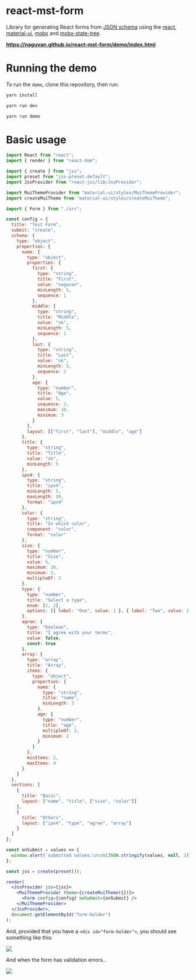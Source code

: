 # react-mst-form

Library for generating React forms from [JSON schema](https://json-schema.org/) using the [react](https://github.com/facebook/react), [material-ui](https://github.com/mui-org/material-ui), [mobx](https://github.com/mobxjs/mobx) and [mobx-state-tree](https://github.com/mobxjs/mobx-state-tree).

**https://naguvan.github.io/react-mst-form/demo/index.html**

# Running the demo

To run the `demo`, clone this repository, then run:

```bash
yarn install

yarn run dev

yarn run demo
```

# Basic usage

```jsx
import React from "react";
import { render } from "react-dom";

import { create } from "jss";
import preset from "jss-preset-default";
import JssProvider from "react-jss/lib/JssProvider";

import MuiThemeProvider from "material-ui/styles/MuiThemeProvider";
import createMuiTheme from "material-ui/styles/createMuiTheme";

import { Form } from "./src";

const config = {
  title: "Test Form",
  submit: "create",
  schema: {
    type: "object",
    properties: {
      name: {
        type: "object",
        properties: {
          first: {
            type: "string",
            title: "First",
            value: "naguvan",
            minLength: 5,
            sequence: 1
          },
          middle: {
            type: "string",
            title: "Middle",
            value: "sk",
            minLength: 5,
            sequence: 1
          },
          last: {
            type: "string",
            title: "Last",
            value: "sk",
            minLength: 5,
            sequence: 2
          },
          age: {
            type: "number",
            title: "Age",
            value: 5,
            sequence: 2,
            maximum: 10,
            minimum: 3
          }
        },
        layout: [["first", "last"], "middle", "age"]
      },
      title: {
        type: "string",
        title: "Title",
        value: "sk",
        minLength: 5
      },
      ipv4: {
        type: "string",
        title: "ipv4",
        minLength: 5,
        maxLength: 20,
        format: "ipv4"
      },
      color: {
        type: "string",
        title: "In which color",
        component: "color",
        format: "color"
      },
      size: {
        type: "number",
        title: "Size",
        value: 5,
        maximum: 10,
        minimum: 3,
        multipleOf: 3
      },
      type: {
        type: "number",
        title: "Select a type",
        enum: [1, 2],
        options: [{ label: "One", value: 1 }, { label: "Two", value: 2 }]
      },
      agree: {
        type: "boolean",
        title: "I agree with your terms",
        value: false,
        const: true
      },
      array: {
        type: "array",
        title: "Array",
        items: {
          type: "object",
          properties: {
            name: {
              type: "string",
              title: "name",
              minLength: 3
            },
            age: {
              type: "number",
              title: "age",
              multipleOf: 2,
              minimum: 2
            }
          }
        },
        minItems: 2,
        maxItems: 4
      }
    }
  },
  sections: [
    {
      title: "Basic",
      layout: ["name", "title", ["size", "color"]]
    },
    {
      title: "Others",
      layout: ["ipv4", "type", "agree", "array"]
    }
  ]
};

const onSubmit = values => {
  window.alert(`submitted values:\n\n${JSON.stringify(values, null, 2)}`);
};

const jss = create(preset());

render(
  <JssProvider jss={jss}>
    <MuiThemeProvider theme={createMuiTheme({})}>
      <Form config={config} onSubmit={onSubmit} />
    </MuiThemeProvider>
  </JssProvider>,
  document.getElementById("form-holder")
);
```

And, provided that you have a `<div id="form-holder">`, you should see something like this:

![](https://raw.githubusercontent.com/naguvan/react-mst-form/master/demo/sections.png)

And when the form has validation errors..

![](https://raw.githubusercontent.com/naguvan/react-mst-form/master/demo/form-validation.png)
